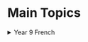 # Main Topics
<details>
  <summary>Year 9 French</summary>
  
### [Ma Famille](./Test.md)  
[![Topic 1 Button](https://img.shields.io/badge/Topic 1-blue)](./Test.md) 

### [Topic 2](./topic2.md)  
[![Topic 2 Button](https://img.shields.io/badge/Topic_2-green)](./topic2.md)

### [Topic 3](./topic3.md)  
[![Topic 3 Button](https://img.shields.io/badge/Topic_3-orange)](./topic3.md)

 <p>
   Translation <a href="https://adaligand.github.io/Sentator/tradstarter.html">Translation</a>
   Anagram <a href="https://adaligand.github.io/Sentator/Anagram.html">Anagram</a>
   Unjumble <a href="https://adaligand.github.io/Sentator/Unjumble.html">Unjumble</a>
   Break the flow
   No vowels
   No consonants
   1st Letter
   Match up
   Split sentences
   1 Pen 1 Dice
   Paired dictation
   Random Fr > EN
   Random EN > FR
   Bingo
   Battleship
   Noughts and Crosses
  </p>
<details>
  <summary>Module 1 - Ma famille</summary>
  <p>
   Translation <a href="https://adaligand.github.io/Sentator/tradstarter.html">Translation</a>&nbsp;<a href="https://adaligand.github.io/9-French/Family/familledict.html">Dictation</a>&nbsp;<a href="https://adaligand.github.io/9-French/Family/familleread.html">Reading</a>
  </p>
  <p>
    Description: <a href="https://adaligand.github.io/9-French/Family/descriptionaloud.html">Read aloud</a>&nbsp;<a href="https://adaligand.github.io/9-French/Family/descriptiondict.html">Dictation</a>&nbsp;<a href="https://adaligand.github.io/9-French/Family/descriptionread.html">Reading</a>
  </p>
  <p>
    Personnalité: <a href="https://adaligand.github.io/9-French/Family/Personalitéaloud.html">Read aloud</a>&nbsp;<a href="https://adaligand.github.io/9-French/Family/Personalitédict.html">Dictation</a>&nbsp;<a href="https://adaligand.github.io/9-French/Family/Personalitéread.html">Reading</a>
  </p>
  <p>
    Mon enfance: <a href="https://adaligand.github.io/9-French/Family/enfancealoud.html">Read aloud</a>&nbsp;<a href="https://adaligand.github.io/9-French/Family/enfancedict.html">Dictation</a>&nbsp;<a href="https://adaligand.github.io/9-French/Family/enfanceread.html">Reading</a>
  </p>
</details>

<details>
  <summary>Module 2 - Chez le médecin</summary>
  <p>
   J'ai mal: <a href="https://adaligand.github.io/9-French/doctor/jaimalaloud">Read aloud</a>&nbsp;<a href="https://adaligand.github.io/9-French/doctor/jaimaldict.html">Dictation</a>&nbsp;<a href="https://adaligand.github.io/9-French/">Reading</a>
  </p>
  <p>
    Problèmes de santé: <a href="https://adaligand.github.io/9-French/doctor/problemesaloud">Read aloud</a>&nbsp;<a href="https://adaligand.github.io/9-French/doctor/problemesdict">Dictation</a>&nbsp;<a href="https://adaligand.github.io/9-French/">Reading</a>
  </p>
  <p>
    Je me suis fait mal: <a href="https://adaligand.github.io/9-French/doctor/faitmalaloud">Read aloud</a>&nbsp;<a href="https://adaligand.github.io/9-French/doctor/faitmaldict">Dictation</a>&nbsp;<a href="https://adaligand.github.io/9-French/">Reading</a>
  </p>
  <p>
    Chez le médecin: <a href="https://adaligand.github.io/9-French/doctor/conseilsaloud">Read aloud</a>&nbsp;<a href="https://adaligand.github.io/9-French/doctor/conseilsdict">Dictation</a>&nbsp;<a href="https://adaligand.github.io/9-French/">Reading</a>
  </p>
</details>

<details>
  <summary>Module 3 - En forme</summary>
  <p>
    Les sports: <a href="https://adaligand.github.io/9-French/Sante/sportsaloud.html">Read aloud</a>&nbsp;<a href="https://adaligand.github.io/9-French/Sante/sportsdict.html">Dictation</a>&nbsp;<a href="https://adaligand.github.io/9-French/Sante/">Reading</a>
  </p>
  <p>
    Les bienfaits du sport: <a href="https://adaligand.github.io/9-French/Sante/bienfaitsaloud.html">Read aloud</a>&nbsp;<a href="https://adaligand.github.io/9-French/Sante/bienfaitsdict.html">Dictation</a>&nbsp;<a href="#">Reading</a>
  </p>
  <p>
    Je mange: <a href="https://adaligand.github.io/9-French/Sante/mangealoud.html">Read aloud</a>&nbsp;<a href="https://adaligand.github.io/9-French/Sante/mangedict.html">Dictation</a>&nbsp;<a href="#">Reading</a>
  </p>
  <p>
    Bonne cuisine: <a href="https://adaligand.github.io/9-French/Sante/cuisinealoud.html">Read aloud</a>&nbsp;<a href="https://adaligand.github.io/9-French/Sante/cuisinedict.html">Dictation</a>&nbsp;<a href="#">Reading</a>
  </p>
  <p>
    En pleine forme: <a href="https://adaligand.github.io/9-French/Sante/formealoud.html">Read aloud</a>&nbsp;<a href="https://adaligand.github.io/9-French/Sante/formedict.html">Dictation</a>&nbsp;<a href="#">Reading</a>
  </p>
  <p>
    Ca m'inquiète: <a href="https://adaligand.github.io/9-French/Sante/concernaloud.html">Read aloud</a>&nbsp;<a href="https://adaligand.github.io/9-French/Sante/concerndict.html">Dictation</a>&nbsp;<a href="#">Reading</a>
  </p>
</details>

<details>
  <summary>Module 4 - Les nouvelles technologies</summary>
  <p>
    Nouvelles technologies: <a href="https://adaligand.github.io/9-French/Media/Techaloud.html">Read aloud</a>&nbsp;<a href="https://adaligand.github.io/9-French/Media/Techdict.html">Dictation</a>&nbsp;<a href="https://adaligand.github.io/9-French/Media/">Reading</a>
  </p>
  <p>
    Internet: <a href="https://adaligand.github.io/9-French/Media/internetaloud.html">Read aloud</a>&nbsp;<a href="https://adaligand.github.io/9-French/Media/internetdict.html">Dictation</a>&nbsp;<a href="https://adaligand.github.io/9-French/">Reading</a>
  </p>
  <p>
    Lecture: <a href="https://adaligand.github.io/9-French/">Read aloud</a>&nbsp;<a href="https://adaligand.github.io/9-French/Media/">Dictation</a>&nbsp;<a href="https://adaligand.github.io/9-French/">Reading</a>
  </p>
  <p>
    Musique: <a href="https://adaligand.github.io/9-French/Media/musicaloud.html">Read aloud</a>&nbsp;<a href="https://adaligand.github.io/9-French/Media/musicdict.html">Dictation</a>&nbsp;<a href="https://adaligand.github.io/9-French/">Reading</a>
  </p>
  <p>
    Télé: <a href="https://adaligand.github.io/9-French/Media/tvaloud.html">Read aloud</a>&nbsp;<a href="https://adaligand.github.io/9-French/Media/tvdict.html">Dictation</a>&nbsp;<a href="https://adaligand.github.io/9-French/">Reading</a>
  </p>
  <p>
    Cinéma: <a href="https://adaligand.github.io/9-French/Media/cinemaaloud.html">Read aloud</a>&nbsp;<a href="https://adaligand.github.io/9-French/Media/cinemadict.html">Dictation</a>&nbsp;<a href="#">Reading</a>
  </p>
</details>

<details>
  <summary>Module 5 - Les vacances</summary>
  <p>
    Pays: <a href="https://adaligand.github.io/9-French/Vacances/paysaloud.html">Read aloud</a>&nbsp;<a href="https://adaligand.github.io/9-French/Vacances/paysdict.html">Dictation</a>&nbsp;<a href="#">Reading</a>
  </p>
  <p>
    Vacances: <a href="https://adaligand.github.io/9-French/Vacances/vacancesaloud.html">Read aloud</a>&nbsp;<a href="https://adaligand.github.io/9-French/Vacances/vacancesdict.html">Dictation</a>&nbsp;<a href="#">Reading</a>
  </p>
  <p>
    En ville: <a href="https://adaligand.github.io/9-French/Vacances/villealoud.html">Read aloud</a>&nbsp;<a href="https://adaligand.github.io/9-French/Vacances/villedict.html">Dictation</a>&nbsp;<a href="#">Reading</a>
  </p>
  <p>
    Les directions: <a href="https://adaligand.github.io/9-French/Vacances/directionsaloud.html">Read aloud</a>&nbsp;<a href="https://adaligand.github.io/9-French/Vacances/directionsdict.html">Dictation</a>&nbsp;<a href="#">Reading</a>
  </p>
  <p>
    Les courses: <a href="https://adaligand.github.io/9-French/Vacances/coursesaloud.html">Read aloud</a>&nbsp;<a href="https://adaligand.github.io/9-French/Vacances/coursesdict.html">Dictation</a>&nbsp;<a href="#">Reading</a>
  </p>
  <p>
    Au resto: <a href="https://adaligand.github.io/9-French/Vacances/restoaloud.html">Read aloud</a>&nbsp;<a href="https://adaligand.github.io/9-French/Vacances/restodict.html">Dictation</a>&nbsp;<a href="#">Reading</a>
  </p>
  <p>
    Jours de fête: <a href="https://adaligand.github.io/9-French/Vacances/fetesaloud.html">Read aloud</a>&nbsp;<a href="https://adaligand.github.io/9-French/Vacances/fetesdict.html">Dictation</a>&nbsp;<a href="#">Reading</a>
  </p>
</details>
